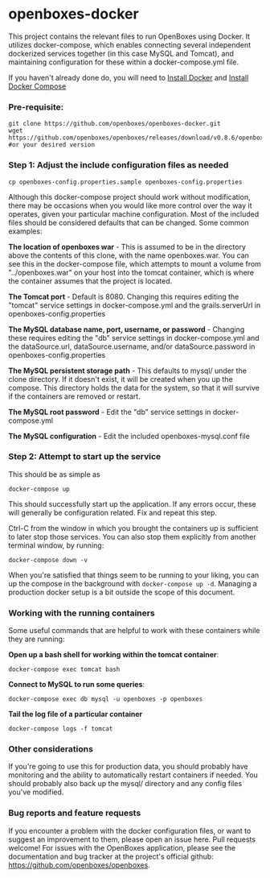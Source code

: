 # openboxes-docker

This project contains the relevant files to run OpenBoxes using Docker.  It utilizes docker-compose, which enables connecting several independent
dockerized services together (in this case MySQL and Tomcat), and maintaining configuration for these within a docker-compose.yml file.

If you haven't already done do, you will need to [Install Docker](https://docs.docker.com/) and [Install Docker Compose](https://docs.docker.com/compose/)

### Pre-requisite:

```
git clone https://github.com/openboxes/openboxes-docker.git
wget https://github.com/openboxes/openboxes/releases/download/v0.8.6/openboxes.war #or your desired version
```

### Step 1:  Adjust the include configuration files as needed

```
cp openboxes-config.properties.sample openboxes-config.properties
```

Although this docker-compose project should work without modification, there may be occasions when you would like more control over the
way it operates, given your particular machine configuration.  Most of the included files should be considered defaults that can be changed.  Some common examples:

**The location of openboxes war** - This is assumed to be in the directory above the contents of this clone, with the name openboxes.war.
You can see this in the docker-compose file, which attempts to mount a volume from "../openboxes.war" on your host into the tomcat container, which is
where the container assumes that the project is located.

**The Tomcat port** - Default is 8080.  Changing this requires editing the "tomcat" service settings in docker-compose.yml 
and the grails.serverUrl in openboxes-config.properties

**The MySQL database name, port, username, or password** - Changing these requires editing the "db" service settings in docker-compose.yml 
and the dataSource.url, dataSource.username, and/or dataSource.password in openboxes-config.properties

**The MySQL persistent storage path** - This defaults to mysql/ under the clone directory. If it doesn't exist, it will be created when you up the compose. This directory holds the data for the system, so that it will survive if the containers are removed or restart.

**The MySQL root password** - Edit the "db" service settings in docker-compose.yml 

**The MySQL configuration** - Edit the included openboxes-mysql.conf file

### Step 2:  Attempt to start up the service

This should be as simple as

`docker-compose up`

This should successfully start up the application.  If any errors occur, these will generally be configuration related.  Fix and repeat this step.

Ctrl-C from the window in which you brought the containers up is sufficient to later stop those services.  You can also stop them explicitly from another
terminal window, by running:

`docker-compose down -v`

When you're satisfied that things seem to be running to your liking, you can up the compose in the background with `docker-compose up -d`. Managing a production docker setup is a bit outside the scope of this document.

### Working with the running containers

Some useful commands that are helpful to work with these containers while they are running:

**Open up a bash shell for working within the tomcat container**: 

`docker-compose exec tomcat bash`

**Connect to MySQL to run some queries**:

`docker-compose exec db mysql -u openboxes -p openboxes`

**Tail the log file of a particular container**

`docker-compose logs -f tomcat`

### Other considerations

If you're going to use this for production data, you should probably have monitoring and the ability to automatically restart containers if needed. You should probably also back up the mysql/ directory and any config files you've modified.

### Bug reports and feature requests

If you encounter a problem with the docker configuration files, or want to suggest an improvement to them, please open an issue here. Pull requests welcome! For issues with the OpenBoxes application, please see the documentation and bug tracker at the project's official github: https://github.com/openboxes/openboxes.
